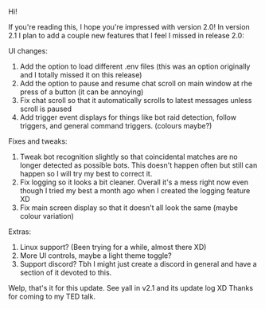 Hi! 

If you're reading this, I hope you're impressed with version 2.0!
In version 2.1 I plan to add a couple new features that I feel I missed in release 2.0:

UI changes:
1) Add the option to load different .env files (this was an option originally and I totally missed it on this release)
2) Add the option to pause and resume chat scroll on main window at rhe press of a button (it can be annoying)
3) Fix chat scroll so that it automatically scrolls to latest messages unless scroll is paused
4) Add trigger event displays for things like bot raid detection, follow triggers, and general command triggers. (colours maybe?)

Fixes and tweaks:
1) Tweak bot recognition slightly so that coincidental matches are no longer detected as possible bots. This doesn't happen often but still can happen so I will try my best to correct it.
2) Fix logging so it looks a bit cleaner. Overall it's a mess right now even though I tried my best a month ago when I created the logging feature XD
3) Fix main screen display so that it doesn't all look the same (maybe colour variation)

Extras:
1) Linux support? (Been trying for a while, almost there XD)
2) More UI controls, maybe a light theme toggle?
3) Support discord? Tbh I might just create a discord in general and have a section of it devoted to this.

Welp, that's it for this update. See yall in v2.1 and its update log XD
Thanks for coming to my TED talk.
